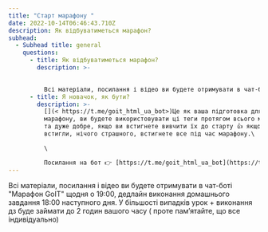 ```yaml
---
title: "Старт марафону "
date: 2022-10-14T06:46:43.710Z
description: Як відбуватиметься марафон?
subhead:
  - Subhead title: general
    questions:
      - title: Як відбуватиметься марафон?
        description: >-
          

          Всі матеріали, посилання і відео ви будете отримувати в чат-боті "Марафон GoIT" щодня о 19:00, дедлайн виконання домашнього завдання 18:00 наступного дня. У більшості випадків урок + виконання дз буде займати до 2 годин вашого часу ( проте пам’ятайте, що все індивідуально)
      - title: Я новачок, як бути?
        description: >-
          [](< https://t.me/goit_html_ua_bot>)Це як ваша підготовка для
          марафону, ви будете використовувати ці теги протягом всього марафона
          та дуже добре, якщо ви встигнете вивчити їх до старту 👍 якщо не
          встигли, нічого страшного, встигнете все під час марафону.\

          \

          Посилання на бот 👉 [https://t.me/goit_html_ua_bot](https://t.me/goit_html_ua_bot)
---
```



Всі матеріали, посилання і відео ви будете отримувати в чат-боті "Марафон GoIT" щодня о 19:00, дедлайн виконання домашнього завдання 18:00 наступного дня. У більшості випадків урок + виконання дз буде займати до 2 годин вашого часу ( проте пам’ятайте, що все індивідуально)